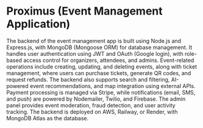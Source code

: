 # Proximus (Event Management Application)

The backend of the event management app is built using Node.js and Express.js, with MongoDB (Mongoose ORM) for database management. It handles user authentication using JWT and OAuth (Google login), with role-based access control for organizers, attendees, and admins. Event-related operations include creating, updating, and deleting events, along with ticket management, where users can purchase tickets, generate QR codes, and request refunds. The backend also supports search and filtering, AI-powered event recommendations, and map integration using external APIs. Payment processing is managed via Stripe, while notifications (email, SMS, and push) are powered by Nodemailer, Twilio, and Firebase. The admin panel provides event moderation, fraud detection, and user activity tracking. The backend is deployed on AWS, Railway, or Render, with MongoDB Atlas as the database.
